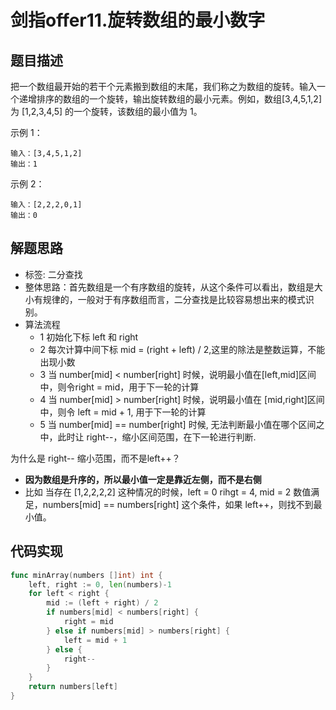 # 剑指offer11.旋转数组的最小数字

## 题目描述
把一个数组最开始的若干个元素搬到数组的末尾，我们称之为数组的旋转。输入一个递增排序的数组的一个旋转，输出旋转数组的最小元素。例如，数组[3,4,5,1,2] 为 [1,2,3,4,5] 的一个旋转，该数组的最小值为 1。

示例 1：
```
输入：[3,4,5,1,2]
输出：1
```
示例 2：
```
输入：[2,2,2,0,1]
输出：0
```

## 解题思路
- 标签: 二分查找
- 整体思路：首先数组是一个有序数组的旋转，从这个条件可以看出，数组是大小有规律的，一般对于有序数组而言，二分查找是比较容易想出来的模式识别。
- 算法流程
  - 1 初始化下标 left 和 right
  - 2 每次计算中间下标 mid = (right + left) / 2,这里的除法是整数运算，不能出现小数
  - 3 当 number[mid] < number[right] 时候，说明最小值在[left,mid]区间中，则令right = mid，用于下一轮的计算
  - 4 当 number[mid] > number[right] 时候，说明最小值在 [mid,right]区间中，则令 left = mid + 1, 用于下一轮的计算
  - 5 当 number[mid] == number[right] 时候, 无法判断最小值在哪个区间之中，此时让 right--，缩小区间范围，在下一轮进行判断.

为什么是 right-- 缩小范围，而不是left++？
- **因为数组是升序的，所以最小值一定是靠近左侧，而不是右侧**
- 比如 当存在 [1,2,2,2,2] 这种情况的时候，left = 0 rihgt = 4, mid = 2 数值满足，numbers[mid] == numbers[right] 这个条件，如果 left++，则找不到最小值。

## 代码实现
```go
func minArray(numbers []int) int {
    left, right := 0, len(numbers)-1
    for left < right {
        mid := (left + right) / 2
        if numbers[mid] < numbers[right] {
            right = mid
        } else if numbers[mid] > numbers[right] {
            left = mid + 1
        } else {
            right--
        }
    }
    return numbers[left]
}
```

